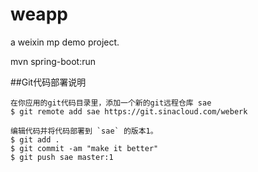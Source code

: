 # weapp
a weixin mp demo project.

mvn spring-boot:run



##Git代码部署说明

    在你应用的git代码目录里，添加一个新的git远程仓库 sae
    $ git remote add sae https://git.sinacloud.com/weberk

    编辑代码并将代码部署到 `sae` 的版本1。
    $ git add .
    $ git commit -am "make it better"
    $ git push sae master:1

